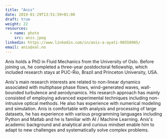 ```yaml
---
title: "Anis"
date: 2019-01-29T13:51:59+01:00
draft: true
weight: 22
resources:
  - name: photo
    src: anis.jpeg
linkedin: https://www.linkedin.com/in/anis-a-ayati-98550985/
email: anis@xal.no
---
```


Anis holds a PhD in Fluid Mechanics from the University of Oslo. Before joining us, he completed a three-year postdoctoral fellowship, which included research stays at PUC-Rio, Brazil and Princeton University, USA. 

Anis's main research interests are related to non-linear dynamics associated with multiphase phase flows, wind-generated waves, wall-bounded turbulence and aerodynamics. His research approach has mainly consisted of employing advanced experimental techniques including non-intrusive optical methods. He also has experience with numerical modeling and simulation. Anis is comfortable with analysis and processing of large datasets, he has experience with various programming languages including Python and Matlab and he is familiar with AI / Machine Learning. Anis's academic background and analytical and curious mindset enable him to adapt to new challenges and systematically solve complex problems.